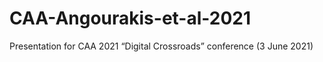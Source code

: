 # CAA-Angourakis-et-al-2021
Presentation for CAA 2021 “Digital Crossroads” conference (3 June 2021)
